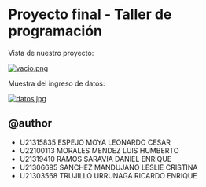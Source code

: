 # Proyecto final - Taller de programación

Vista de nuestro proyecto:

[![vacio.png](https://i.postimg.cc/Hx1qHtc6/vacio.png)](https://postimg.cc/Z9j7xpLN)

Muestra del ingreso de datos:

[![datos.jpg](https://i.postimg.cc/ZKc4HnsW/datos.jpg)](https://postimg.cc/QHH2x83D)

 ## @author
 * U21315835	ESPEJO MOYA LEONARDO CESAR
 * U22100113	MORALES MENDEZ LUIS HUMBERTO
 * U21319410	RAMOS SARAVIA DANIEL ENRIQUE
 * U21306695	SANCHEZ MANDUJANO LESLIE CRISTINA
 * U21303568	TRUJILLO URRUNAGA RICARDO ENRIQUE